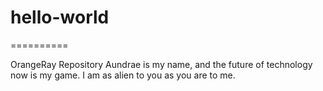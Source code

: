 # hello-world
==========

OrangeRay Repository
Aundrae is my name, and the future of technology now is my game.
I am as alien to you as you are to me.
